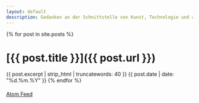 ```yaml
---
layout: default
description: Gedanken an der Schnittstelle von Kunst, Technologie und allem anderen. Von Thomas Gerstendörfer.
---
```


{% for post in site.posts %}
# [{{ post.title }}]({{ post.url }})

{{ post.excerpt | strip_html | truncatewords: 40 }}
<span class="post-date">{{ post.date | date: "%d.%m.%Y" }}</span>
{% endfor %}

<p style="margin-top: 20px;" class="nav"><a type="application/atom+xml" href="/feed.xml">Atom Feed</a></p>

